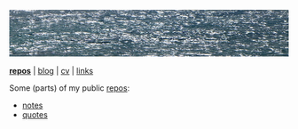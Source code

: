![sea](sea.jpg)

[**repos**](repos.md) | [blog](blog.md) | [cv](cv.md) | [links](links.md)

Some (parts) of my public [repos](https://github.com/jreisinger):

* [notes](https://github.com/jreisinger/docs/tree/master/notes)
* [quotes](https://raw.githubusercontent.com/jreisinger/quotes/master/quotes.txt)